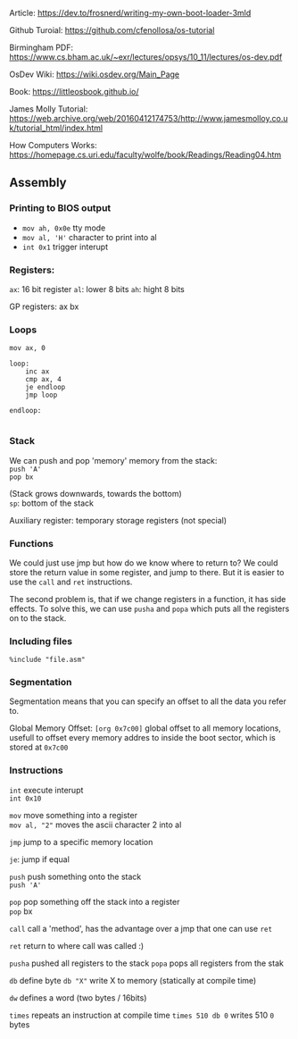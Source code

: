 
Article: https://dev.to/frosnerd/writing-my-own-boot-loader-3mld

Github Turoial: https://github.com/cfenollosa/os-tutorial

Birmingham PDF:  https://www.cs.bham.ac.uk/~exr/lectures/opsys/10_11/lectures/os-dev.pdf

OsDev Wiki: https://wiki.osdev.org/Main_Page

Book: https://littleosbook.github.io/

James Molly Tutorial: https://web.archive.org/web/20160412174753/http://www.jamesmolloy.co.uk/tutorial_html/index.html

How Computers Works: https://homepage.cs.uri.edu/faculty/wolfe/book/Readings/Reading04.htm

## Assembly

### Printing to BIOS output
- `mov ah, 0x0e` tty mode
- `mov al, 'H'` character to print into al
- `int 0x1` trigger interupt

### Registers:
`ax`: 16 bit register
`al`: lower 8 bits
`ah`: hight 8 bits

GP registers:
ax
bx

### Loops
```
mov ax, 0

loop:
    inc ax
    cmp ax, 4
    je endloop
    jmp loop

endloop:


```

### Stack
We can push and pop 'memory' memory from the stack:\
`push 'A'`\
`pop bx` 

(Stack grows downwards, towards the bottom)\
`sp`: bottom of the stack

Auxiliary register: temporary storage registers (not special)

### Functions
We could just use jmp but how do we know where to return to? We could store the return value in some register, and jump to there. But it is easier to use the `call` and `ret` instructions.

The second problem is, that if we change registers in a function, it has side effects. To solve this, we can use `pusha` and `popa` which puts all the registers on to the stack.

### Including files
`%include "file.asm"`


### Segmentation
Segmentation means that you can specify an offset to all the data you refer to.

Global Memory Offset:
`[org 0x7c00]` global offset to all memory locations, usefull to offset every memory addres to inside the boot sector, which is stored at `0x7c00`


### Instructions

`int` execute interupt\
`int 0x10` 

`mov` move something into a register\
`mov al, "2"` moves the ascii character 2 into al

`jmp` jump to a specific memory location

`je`: jump if equal

`push` push something onto the stack\
`push 'A'`

`pop` pop something off the stack into a register\
`pop` bx

`call` call a 'method', has the advantage over a jmp that one can use `ret`

`ret` return to where call was called :)

`pusha` pushed all registers to the stack
`popa` pops all registers from the stak

`db` define byte
`db "X"` write X to memory (statically at compile time) 

`dw` defines a word (two bytes / 16bits)

`times` repeats an instruction at compile time
`times 510 db 0` writes 510 `0` bytes